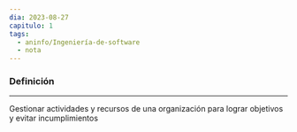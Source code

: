 ```yaml
---
dia: 2023-08-27
capitulo: 1
tags:
  - aninfo/Ingeniería-de-software
  - nota
---
```

### Definición
---
Gestionar actividades y recursos de una organización para lograr objetivos y evitar incumplimientos